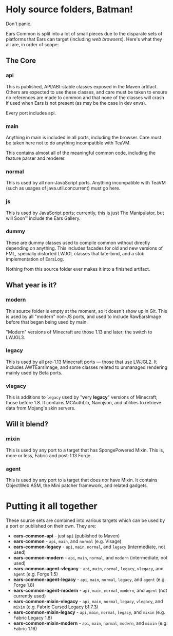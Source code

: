 # Holy source folders, Batman!

Don't panic.

Ears Common is split into a lot of small pieces due to the disparate sets of platforms that Ears
can target (including *web browsers*). Here's what they all are, in order of scope:

## The Core

### api
This is published, API/ABI-stable classes exposed in the Maven artifact. Others are expected to use
these classes, and care must be taken to ensure no references are made to common and that none of
the classes will crash if used when Ears is not present (as may be the case in dev envs).

Every port includes api.

### main
Anything in main is included in all ports, including the browser. Care must be taken here not to do
anything incompatible with TeaVM.

This contains almost all of the meaningful common code, including the feature parser and renderer.

### normal
This is used by all non-JavaScript ports. Anything incompatible with TeaVM (such as usages of
java.util.concurrent) must go here.

### js
This is used by JavaScript ports; currently, this is just The Manipulator, but will Soon™ include
the Ears Gallery.

### dummy
These are dummy classes used to compile common without directly depending on anything. This includes
facades for old and new versions of FML, specially distorted LWJGL classes that late-bind, and a
stub implementation of EarsLog.

Nothing from this source folder ever makes it into a finished artifact.

## What year is it?

### modern
This source folder is empty at the moment, so it doesn't show up in Git. This is used by all
"modern" non-JS ports, and used to include RawEarsImage before that began being used by main.

"Modern" versions of Minecraft are those 1.13 and later; the switch to LWJGL3.

### legacy
This is used by all pre-1.13 Minecraft ports — those that use LWJGL2. It includes AWTEarsImage, and
some classes related to unmanaged rendering mainly used by Beta ports.

### vlegacy
This is additions to `legacy` used by "**v**ery **legacy**" versions of Minecraft; those before 1.8. It
contains MCAuthLib, Nanojson, and utilities to retrieve data from Mojang's skin servers.

## Will it blend?

### mixin
This is used by any port to a target that has SpongePowered Mixin. This is, more or less, Fabric
and post-1.13 Forge.

### agent
This is used by any port to a target that does *not* have Mixin. It contains ObjectWeb ASM, the
Mini patcher framework, and related gadgets.

# Putting it all together

These source sets are combined into various targets which can be used by a port or published on
their own. They are:

* **ears-common-api** - just `api` (published to Maven)
* **ears-common** - `api`, `main`, and `normal` (e.g. Visage)
* **ears-common-legacy** - `api`, `main`, `normal`, and `legacy` (intermediate, not used)
* **ears-common-modern** - `api`, `main`, `normal`, and `modern` (intermediate, not used)
* **ears-common-agent-vlegacy** - `api`, `main`, `normal`, `legacy`, `vlegacy`, and `agent` (e.g. Forge 1.5)
* **ears-common-agent-legacy** - `api`, `main`, `normal`, `legacy`, and `agent` (e.g. Forge 1.8)
* **ears-common-agent-modern** - `api`, `main`, `normal`, `modern`, and `agent` (not currently used)
* **ears-common-mixin-vlegacy** - `api`, `main`, `normal`, `legacy`, `vlegacy`, and `mixin` (e.g. Fabric Cursed Legacy b1.7.3)
* **ears-common-mixin-legacy** - `api`, `main`, `normal`, `legacy`, and `mixin` (e.g. Fabric Legacy 1.8)
* **ears-common-mixin-modern** - `api`, `main`, `normal`, `modern`, and `mixin` (e.g. Fabric 1.16)

